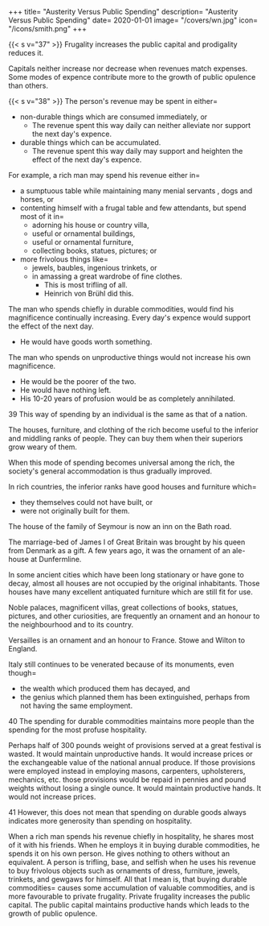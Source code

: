 +++
title=  "Austerity Versus Public Spending"
description=  "Austerity Versus Public Spending"
date=  2020-01-01
image=  "/covers/wn.jpg"
icon=  "/icons/smith.png"
+++


{{< s v="37" >}} Frugality increases the public capital and prodigality reduces it.

Capitals neither increase nor decrease when revenues match expenses.
Some modes of expence contribute more to the growth of public opulence than others.


{{< s v="38" >}} The person's revenue may be spent in either= 
- non-durable things which are consumed immediately, or
  - The revenue spent this way daily can neither alleviate nor support the next day's expence.
- durable things which can be accumulated.
  - The revenue spent this way daily may support and heighten the effect of the next day's expence.

For example, a rich man may spend his revenue either in= 
- a sumptuous table while maintaining many menial servants , dogs and horses, or
- contenting himself with a frugal table and few attendants, but spend most of it in= 
  - adorning his house or country villa,
  - useful or ornamental buildings,
  - useful or ornamental furniture,
  - collecting books, statues, pictures; or
- more frivolous things like= 
  - jewels, baubles, ingenious trinkets, or
  - in amassing a great wardrobe of fine clothes.
    - This is most trifling of all.
    - Heinrich von Brühl did this.

The man who spends chiefly in durable commodities, would find his magnificence continually increasing. Every day's expence would support the effect of the next day.
- He would have goods worth something.

The man who spends on unproductive things would not increase his own magnificence.
- He would be the poorer of the two.
- He would have nothing left.
- His 10-20 years of profusion would be as completely annihilated.


39 This way of spending by an individual is the same as that of a nation.

The houses, furniture, and clothing of the rich become useful to the inferior and middling ranks of people. They can buy them when their superiors grow weary of them.

When this mode of spending becomes universal among the rich, the society's general accommodation is thus gradually improved.

In rich countries, the inferior ranks have good houses and furniture which= 
- they themselves could not have built, or
- were not originally built for them.

The house of the family of Seymour is now an inn on the Bath road.

The marriage-bed of James I of Great Britain was brought by his queen from Denmark as a gift.
    A few years ago, it was the ornament of an ale-house at Dunfermline.

In some ancient cities which have been long stationary or have gone to decay, almost all houses are not occupied by the original inhabitants.
    Those houses have many excellent antiquated furniture which are still fit for use.


Noble palaces, magnificent villas, great collections of books, statues, pictures, and other curiosities, are frequently an ornament and an honour to the neighbourhood and to its country.

Versailles is an ornament and an honour to France.
Stowe and Wilton to England.

Italy still continues to be venerated because of its monuments, even though= 
- the wealth which produced them has decayed, and
- the genius which planned them has been extinguished, perhaps from not having the same employment.


40 The spending for durable commodities maintains more people than the spending for the most profuse hospitality.

Perhaps half of 300 pounds weight of provisions served at a great festival is wasted.
    It would maintain unproductive hands.
    It would increase prices or the exchangeable value of the national annual produce.
If those provisions were employed instead in employing masons, carpenters, upholsterers, mechanics, etc. those provisions would be repaid in pennies and pound weights without losing a single ounce.
    It would maintain productive hands.
    It would not increase prices.


41 However, this does not mean that spending on durable goods always indicates more generosity than spending on hospitality.

When a rich man spends his revenue chiefly in hospitality, he shares most of it with his friends.
When he employs it in buying durable commodities, he spends it on his own person.
    He gives nothing to others without an equivalent.
    A person is trifling, base, and selfish when he uses his revenue to buy frivolous objects such as ornaments of dress, furniture, jewels, trinkets, and gewgaws for himself.
All that I mean is, that buying durable commodities= 
    causes some accumulation of valuable commodities, and
    is more favourable to private frugality.
Private frugality increases the public capital.
    The public capital maintains productive hands which leads to the growth of public opulence.